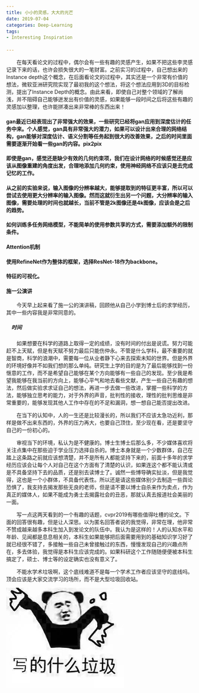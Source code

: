 ```yaml
---
title: 小小的灵感，大大的光芒
date: 2019-07-04
categories: Deep-Learning
tags:
- Interesting Inspiration 

---
```


　　在每天看论文的过程中，偶尔会有一些有趣的灵感产生，如果不把这些李灵感记录下来的话，也许会损失很大的一笔财富。之前实习的过程中，自己想出来的Instance depth这个概念，在后面看论文的过程中，其实还是一个非常有价值的想法，微软亚洲研究院实现了最初我的这个想法，将这个想法应用到3D的目标检测，提出了Instance Depth的概念。由此来看，即使自己对整个领域的了解尚浅，并不阻碍自己能够迸发出有价值的灵感，如果能够一段时间之后将这些有趣的灵感加以整理，也许能拼凑出来非常棒的东西出来！

<!-- more -->

#### gan最近已经表现出了非常强大的效果，一些研究已经将gan应用到深度估计的任务中来。个人感觉，gan具有非常强大的潜力，如果可以设计出来合理的网络结构，gan能够对深度估计、语义分割等任务起到很大的改善效果，之后的时间里面需要逐渐开始看一些gan的内容。pix2pix

#### 即使是gan，感觉还是缺少有效的几何约束项，我们在设计网络的时候感觉还是应该从图像重建的角度出发，合理地添加几何约束，使用神经网络不应该只是去完成记忆的工作。

#### 从之前的实验来说，输入图像的分辨率越大，能够提取到的特征更丰富，所以可以尝试去使用更大分辨率的输入图像。然而这就衍生出另一个问题，大分辨率的输入图像，需要处理的时间也就越长，当前不管是2k图像还是4k图像，应该会是之后的趋势。

#### 如何训练多任务网络模型，不能简单的使用参数共享的方式，需要添加额外的限制条件。

#### Attention机制

#### 使用RefineNet作为整体的框架，选择ResNet-18作为backbone。

#### 特征的可视化。

#### 施一公演讲

　　今天早上起来看了施一公的演讲稿，回顾他从自己小学到博士后的求学经历，其中一些内容我是非常同意的。

##### 　时间

　　如果想要在科学的道路上取得一定的成绩，没有时间的付出是说谎。努力可能赶不上天赋，但是有天赋不努力最后只能伤仲永。不管是什么学科，最不重要的就是智商，科学的浪潮中，需要每一位从业者静下心来去探索未知的世界。但是外界的环境好像并不如我们想的那么单纯。研究生上学的目的是为了最后能够找到一份惬意的工作，而不是希望自己能够在某个方向能够有一些自己的发现。至少我是希望我能够在我当前的方向上，能够心平气和地去看些文献，产生一些自己有趣的想法，然后做实验求求证自己的想法，再进一步去做一些改进，掌握一些科学的方法，能够独立思考的能力，对于外界的声音，批判性的接收，理性的批判思维是非常重要的，能够发现其他人工作中存在的不足和漏洞，想一想自己能否提出改进。

　　在当下的认知中，人的一生还是比较漫长的，所以我们不应该太急功近利，那样是做不出来东西的，外界的压力再大，也要自己顶住，至少现在看，还是要坚守自己的一份初心的。

　　审视当下的环境，私认为是不健康的。博士生博士后那么多，不少媒体喜欢将关注点集中在那些迫于学业压力选择自杀的。博士本身就是一个少数群体，自己在踏上这条路之前就应该想清楚，并不是所有人都能坚持下来的，前面十多年的求学经历应该会让每个人对自己在这个方面有了清楚的认识，如果连这个都不能认清或是不具备坚持下去的品质，还是别去读博士了。诚然一些博导确实扯淡，但是我觉得，这也是一个小群体，不具备代表性。所以还是请这些媒体别少去制造一些舆论恐惧了，我支持去揭发那些无良的老师，但是请不要以博士自杀来作为卖点，作为真正的媒体人，如果不能成为勇士去揭露社会的丑恶，那就认真去报道社会美丽的一面。

　　写一点这两天看到的一个有趣的话题，cvpr2019有哪些值得吐槽的论文。下面的回答很有趣，但是让人深思。以为匿名回答者说的我觉得，非常在理，他非常不赞成越来越多本科生加入到发论文的队伍中。我认为是这样的！人的认知水平和年龄、见闻都是息息相关的，本科生如果能够把后面需要用到的基础知识学习好了就已经很不错了，多接触一些自己未曾接触过的东西，慢慢发现自己的兴趣点所在，多去体验，我觉得是本科生应该完成的。如果科研这个工作随随便便被本科生搞定了，硕士、博士等的设定确实也没有意义了。

　　不能水学术垃圾啊，这个底线难道不是每一个学术工作者应该坚守的底线吗。顶会应该是大家交流学习的场所，而不是大型垃圾回收站。

![](/pic/rubbish.jpg)　　